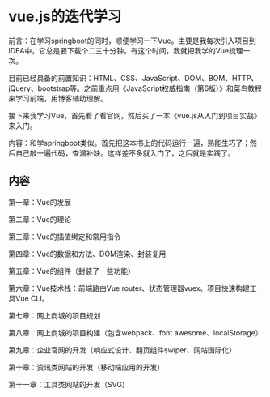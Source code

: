 # vue.js的迭代学习

前言：在学习springboot的同时，顺便学习一下Vue。主要是我每次引入项目到IDEA中，它总是要下载个二三十分钟，有这个时间，我就把我学的Vue梳理一次。

目前已经具备的前置知识：HTML、CSS、JavaScript、DOM、BOM、HTTP、jQuery、bootstrap等。之前重点用《JavaScript权威指南（第6版）》和菜鸟教程来学习前端，用博客辅助理解。

接下来我学习Vue，首先看了看官网，然后买了一本《vue.js从入门到项目实战》来入门。

内容：和学springboot类似。首先把这本书上的代码运行一遍，熟能生巧了；然后自己敲一遍代码，查漏补缺。这样差不多就入门了，之后就是实践了。

## 内容

第一章：Vue的发展

第二章：Vue的理论

第三章：Vue的插值绑定和常用指令

第四章：Vue的数据和方法、DOM渲染、封装复用

第五章：Vue的组件（封装了一些功能）

第六章：Vue技术栈：前端路由Vue router、状态管理器vuex、项目快速构建工具Vue CLI。

第七章：网上商城的项目规划

第八章：网上商城的项目构建（包含webpack、font awesome、localStorage）

第九章：企业官网的开发（响应式设计、翻页组件swiper、网站国际化）

第十章：资讯类网站的开发（移动端应用的开发）

第十一章：工具类网站的开发（SVG）